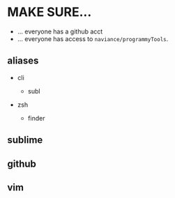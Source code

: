 # MAKE SURE...
- ... everyone has a github acct
- ... everyone has access to `naviance/programmyTools`.


## aliases
- cli

	- subl

- zsh

	- finder

## sublime

## github

## vim